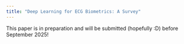 ```yaml
---
title: "Deep Learning for ECG Biometrics: A Survey"
---
```

This paper is in preparation and will be submitted (hopefully :D) before September 2025!
